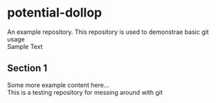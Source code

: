 # potential-dollop
An example repository. This repository is used to demonstrae basic git usage  
Sample Text 

## Section 1
Some more example content here...  
This is a testing repository for messing around with git
